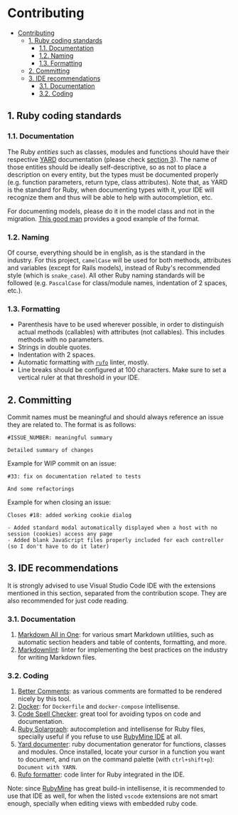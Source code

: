 # Contributing

- [Contributing](#contributing)
  - [1. Ruby coding standards](#1-ruby-coding-standards)
    - [1.1. Documentation](#11-documentation)
    - [1.2. Naming](#12-naming)
    - [1.3. Formatting](#13-formatting)
  - [2. Committing](#2-committing)
  - [3. IDE recommendations](#3-ide-recommendations)
    - [3.1. Documentation](#31-documentation)
    - [3.2. Coding](#32-coding)

## 1. Ruby coding standards

### 1.1. Documentation

The Ruby *entities* such as classes, modules and functions should have their respective [YARD](https://www.rubydoc.info/gems/yard/file/README.md) documentation (please check [section 3](#3-ide-recommendations)). The name of those entities should be ideally self-descriptive, so as not to place a description on every entity, but the types must be documented properly (e.g. function parameters, return type, class attributes). Note that, as YARD is the standard for Ruby, when documenting types with it, your IDE will recognize them and thus will be able to help with autocompletion, etc.

For documenting models, please do it in the model class and not in the migration. [This good man](https://stackoverflow.com/questions/64678789/documenting-ruby-on-rails-models-with-yard) provides a good example of the format.

### 1.2. Naming

Of course, everything should be in english, as is the standard in the industry. For this project, `camelCase` will be used for both methods, attributes and variables (except for Rails models), instead of Ruby's recommended style (which is `snake_case`). All other Ruby naming standards will be followed (e.g. `PascalCase` for class/module names, indentation of 2 spaces, etc.).

### 1.3. Formatting

- Parenthesis have to be used wherever possible, in order to distinguish actual methods (callables) with attributes (not callables). This includes methods with no parameters.
- Strings in double quotes.
- Indentation with 2 spaces.
- Automatic formatting with [`rufo`](https://github.com/ruby-formatter/rufo) linter, mostly.
- Line breaks should be configured at 100 characters. Make sure to set a vertical ruler at that threshold in your IDE.

## 2. Committing

Commit names must be meaningful and should always reference an issue they are related to. The format is as follows:

```text
#ISSUE_NUMBER: meaningful summary

Detailed summary of changes
```

Example for WIP commit on an issue:

```text
#33: fix on documentation related to tests 

And some refactorings
```

Example for when closing an issue:

```text
Closes #18: added working cookie dialog 

- Added standard modal automatically displayed when a host with no session (cookies) access any page
- Added blank JavaScript files properly included for each controller (so I don't have to do it later)
```

## 3. IDE recommendations

It is strongly advised to use Visual Studio Code IDE with the extensions mentioned in this section, separated from the contribution scope. They are also recommended for just code reading.

### 3.1. Documentation

1. [Markdown All in One](https://marketplace.visualstudio.com/items?itemName=yzhang.markdown-all-in-one): for various smart Markdown utilities, such as automatic section headers and table of contents, formatting, and more.
2. [Markdownlint](https://marketplace.visualstudio.com/items?itemName=DavidAnson.vscode-markdownlint): linter for implementing the best practices on the industry for writing Markdown files.

### 3.2. Coding

1. [Better Comments](https://marketplace.visualstudio.com/items?itemName=aaron-bond.better-comments): as various comments are formatted to be rendered nicely by this tool.
2. [Docker](https://marketplace.visualstudio.com/items?itemName=ms-azuretools.vscode-docker): for `Dockerfile` and `docker-compose` intellisense.
3. [Code Spell Checker](https://marketplace.visualstudio.com/items?itemName=streetsidesoftware.code-spell-checker): great tool for avoiding typos on code and documentation.
4. [Ruby Solargraph](https://marketplace.visualstudio.com/items?itemName=castwide.solargraph): autocompletion and intellisense for Ruby files, specially useful if you refuse to use [RubyMine IDE](https://www.jetbrains.com/ruby/) at all.
5. [Yard documenter](https://marketplace.visualstudio.com/items?itemName=pavlitsky.yard): ruby documentation generator for functions, classes and modules. Once installed, locate your cursor in a function you want to document, and run on the command palette (with `ctrl+shift+p`): `Document with YARN`.
6. [Rufo formatter](https://marketplace.visualstudio.com/items?itemName=jnbt.vscode-rufo): code linter for Ruby integrated in the IDE.

Note: since [RubyMine](https://www.jetbrains.com/ruby/) has great build-in intellisense, it is recommended to use that IDE as well, for when the listed `vscode` extensions are not smart enough, specially when editing views with embedded ruby code.
